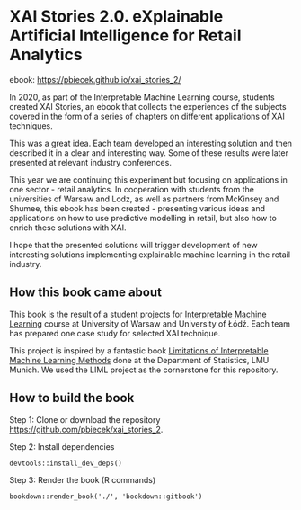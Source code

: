 # XAI Stories 2.0. eXplainable Artificial Intelligence for Retail Analytics

ebook: https://pbiecek.github.io/xai_stories_2/

In 2020, as part of the Interpretable Machine Learning course, students created XAI Stories, an ebook that collects the experiences of the subjects covered in the form of a series of chapters on different applications of XAI techniques.

This was a great idea. Each team developed an interesting solution and then described it in a clear and interesting way. Some of these results were later presented at relevant industry conferences.

This year we are continuing this experiment but focusing on applications in one sector - retail analytics. In cooperation with students from the universities of Warsaw and Lodz, as well as partners from McKinsey and Shumee, this ebook has been created - presenting various ideas and applications on how to use predictive modelling in retail, but also how to enrich these solutions with XAI.

I hope that the presented solutions will trigger development of new interesting solutions implementing explainable machine learning in the retail industry.

## How this book came about

This book is the result of a student projects for [Interpretable Machine Learning](https://github.com/pbiecek/InterpretableMachineLearning2021) course at University of Warsaw and University of Łódź. Each team has prepared one case study for selected XAI technique.

This project is inspired by a fantastic book [Limitations of Interpretable Machine Learning Methods](https://compstat-lmu.github.io/iml_methods_limitations/) done at the Department of Statistics, LMU Munich.
We used the LIML project as the cornerstone for this repository.

## How to build the book

Step 1: Clone or download the repository https://github.com/pbiecek/xai_stories_2.

Step 2: Install dependencies

```
devtools::install_dev_deps()
```

Step 3: Render the book (R commands)

```{r}
bookdown::render_book('./', 'bookdown::gitbook')
```

